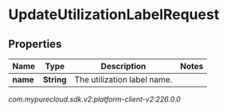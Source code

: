 # UpdateUtilizationLabelRequest


## Properties

| Name | Type | Description | Notes |
| ------------ | ------------- | ------------- | ------------- |
| **name** | **String** | The utilization label name. |  |




_com.mypurecloud.sdk.v2:platform-client-v2:226.0.0_

